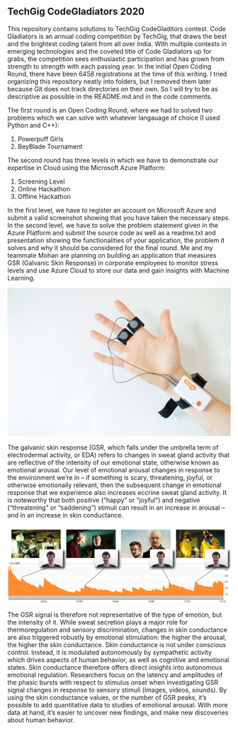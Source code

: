 ## TechGig CodeGladiators 2020

This repository contains solutions to TechGig CodeGladitors contest. Code Gladiators is an annual coding competition by TechGig, that draws the best and the brightest coding talent from all over India. With multiple contests in emerging technologies and the coveted title of Code Gladiators up for grabs, the competition sees enthusiastic participation and has grown from strength to strength with each passing year. In the initial Open Coding Round, there have been 6458 registrations at the time of this writing.
I tried organizing this repository neatly into folders, but I removed them later because Git does not track directories on their own. So I will try to be as descriptive as possible in the README.md and in the code comments.

The first round is an Open Coding Round, where we had to solved two problems which we can solve with whatever langauage of choice (I used Python and C++):

1. Powerpuff Girls 
2. BeyBlade Tournament

The second round has three levels in which we have to demonstrate our expertise in Cloud using the Microsoft Azure Platform:

1. Screening Level
2. Online Hackathon
3. Offline Hackathon

In the first level, we have to register an account on Microsoft Azure and submit a valid screenshot showing that you have taken the necessary steps. In the second level, we have to solve the problem statement given in the Azure Platform and submit the source code as well as a readme.txt and presentation showing the functionalities of your application, the problem it solves and why it should be considered for the final round. Me and my teammate Mohan are planning on building an application that measures GSR (Galvanic Skin Response) in corporate employees to monitor stress levels and use Azure Cloud to store our data and gain insights with Machine Learning.

![alt text](./images/GSR-electrode-locations.jpg)

The galvanic skin response (GSR, which falls under the umbrella term of electrodermal activity, or EDA) refers to changes in sweat gland activity that are reflective of the intensity of our emotional state, otherwise known as emotional arousal. Our level of emotional arousal changes in response to the environment we’re in – if something is scary, threatening, joyful, or otherwise emotionally relevant, then the subsequent change in emotional response that we experience also increases eccrine sweat gland activity. It is noteworthy that both positive (“happy” or “joyful”) and negative (“threatening” or “saddening”) stimuli can result in an increase in arousal – and in an increase in skin conductance. 

![alt text](./images/GSR-response.jpg)

The GSR signal is therefore not representative of the type of emotion, but the intensity of it. While sweat secretion plays a major role for thermoregulation and sensory discrimination, changes in skin conductance are also triggered robustly by emotional stimulation: the higher the arousal, the higher the skin conductance. Skin conductance is not under conscious control. Instead, it is modulated autonomously by sympathetic activity which drives aspects of human behavior, as well as cognitive and emotional states. Skin conductance therefore offers direct insights into autonomous emotional regulation. Researchers focus on the latency and amplitudes of the phasic bursts with respect to stimulus onset when investigating GSR signal changes in response to sensory stimuli (images, videos, sounds). By using the skin conductance values, or the number of GSR peaks, it’s possible to add quantitative data to studies of emotional arousal. With more data at hand, it’s easier to uncover new findings, and make new discoveries about human behavior.

